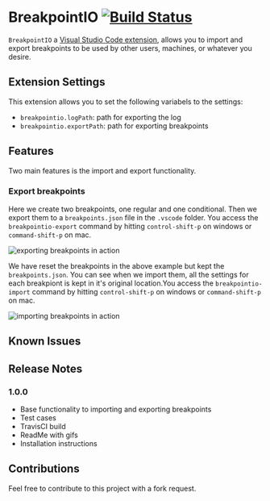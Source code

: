 # BreakpointIO [![Build Status](https://travis-ci.org/redspart/breakpoint-io.svg?branch=master)](https://travis-ci.org/redspart/breakpoint-io)

`BreakpointIO` a [Visual Studio Code extension](https://marketplace.visualstudio.com/VSCode), allows you to import and export breakpoints to be used by other users, machines, or whatever you desire.

## Extension Settings
This extension allows you to set the following variabels to the settings:
- `breakpointio.logPath`: path for exporting the log
- `breakpointio.exportPath`: path for exporting breakpoints

## Features

Two main features is the import and export functionality.

### Export breakpoints

Here we create two breakpoints, one regular and one conditional. Then we export them to a `breakpoints.json` file in the `.vscode` folder. You access the `breakpointio-export` command by hitting `control-shift-p` on windows or `command-shift-p` on mac.

![exporting breakpoints in action](content/export.gif)

We have reset the breakpoints in the above example but kept the `breakpoints.json`. You can see when we import them, all the settings for each breakpiont is kept in it's original location.You access the `breakpointio-import` command by hitting `control-shift-p` on windows or `command-shift-p` on mac.

![importing breakpoints in action](content/import.gif)

## Known Issues

## Release Notes

### 1.0.0

- Base functionality to importing and exporting breakpoints
- Test cases
- TravisCI build
- ReadMe with gifs
- Installation instructions

## Contributions

Feel free to contribute to this project with a fork request.
